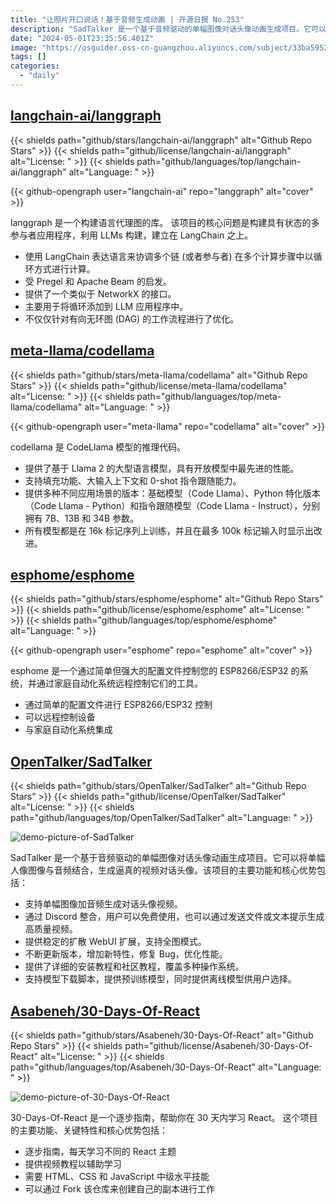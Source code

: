 ```yaml
---
title: "让照片开口说话！基于音频生成动画 | 开源日报 No.253"
description: "SadTalker 是一个基于音频驱动的单幅图像对话头像动画生成项目。它可以将单幅人像图像与音频结合，生成逼真的视频对话头像。"
date: "2024-05-01T23:35:56.401Z"
image: "https://osguider.oss-cn-guangzhou.aliyuncs.com/subject/33ba59521c1252a81274e6122e652ef8.png"
tags: []
categories:
  - "daily"
---
```


## [langchain-ai/langgraph](https://github.com/langchain-ai/langgraph)

{{< shields path="github/stars/langchain-ai/langgraph" alt="Github Repo Stars" >}} {{< shields path="github/license/langchain-ai/langgraph" alt="License: " >}} {{< shields path="github/languages/top/langchain-ai/langgraph" alt="Language: " >}}

{{< github-opengraph user="langchain-ai" repo="langgraph" alt="cover" >}}

langgraph 是一个构建语言代理图的库。
该项目的核心问题是构建具有状态的多参与者应用程序，利用 LLMs 构建，建立在 LangChain 之上。

- 使用 LangChain 表达语言来协调多个链 (或者参与者) 在多个计算步骤中以循环方式进行计算。
- 受 Pregel 和 Apache Beam 的启发。
- 提供了一个类似于 NetworkX 的接口。
- 主要用于将循环添加到 LLM 应用程序中。
- 不仅仅针对有向无环图 (DAG) 的工作流程进行了优化。
  
## [meta-llama/codellama](https://github.com/meta-llama/codellama)

{{< shields path="github/stars/meta-llama/codellama" alt="Github Repo Stars" >}} {{< shields path="github/license/meta-llama/codellama" alt="License: " >}} {{< shields path="github/languages/top/meta-llama/codellama" alt="Language: " >}}

{{< github-opengraph user="meta-llama" repo="codellama" alt="cover" >}}

codellama 是 CodeLlama 模型的推理代码。

- 提供了基于 Llama 2 的大型语言模型，具有开放模型中最先进的性能。
- 支持填充功能、大输入上下文和 0-shot 指令跟随能力。
- 提供多种不同应用场景的版本：基础模型（Code Llama）、Python 特化版本（Code Llama - Python）和指令跟随模型（Code Llama - Instruct），分别拥有 7B、13B 和 34B 参数。
- 所有模型都是在 16k 标记序列上训练，并且在最多 100k 标记输入时显示出改进。
  
## [esphome/esphome](https://github.com/esphome/esphome)

{{< shields path="github/stars/esphome/esphome" alt="Github Repo Stars" >}} {{< shields path="github/license/esphome/esphome" alt="License: " >}} {{< shields path="github/languages/top/esphome/esphome" alt="Language: " >}}

{{< github-opengraph user="esphome" repo="esphome" alt="cover" >}}

esphome 是一个通过简单但强大的配置文件控制您的 ESP8266/ESP32 的系统，并通过家庭自动化系统远程控制它们的工具。

- 通过简单的配置文件进行 ESP8266/ESP32 控制
- 可以远程控制设备
- 与家庭自动化系统集成
  
## [OpenTalker/SadTalker](https://github.com/OpenTalker/SadTalker)

{{< shields path="github/stars/OpenTalker/SadTalker" alt="Github Repo Stars" >}} {{< shields path="github/license/OpenTalker/SadTalker" alt="License: " >}} {{< shields path="github/languages/top/OpenTalker/SadTalker" alt="Language: " >}}

![demo-picture-of-SadTalker](https://static.osguider.com/subject/github/OpenTalker/SadTalker/3439b7e4793272474b24a7c0b5670169.gif)

SadTalker 是一个基于音频驱动的单幅图像对话头像动画生成项目。它可以将单幅人像图像与音频结合，生成逼真的视频对话头像。该项目的主要功能和核心优势包括：

- 支持单幅图像加音频生成对话头像视频。
- 通过 Discord 整合，用户可以免费使用，也可以通过发送文件或文本提示生成高质量视频。
- 提供稳定的扩散 WebUI 扩展，支持全图模式。
- 不断更新版本，增加新特性，修复 Bug，优化性能。
- 提供了详细的安装教程和社区教程，覆盖多种操作系统。
- 支持模型下载脚本，提供预训练模型，同时提供离线模型供用户选择。
  
## [Asabeneh/30-Days-Of-React](https://github.com/Asabeneh/30-Days-Of-React)

{{< shields path="github/stars/Asabeneh/30-Days-Of-React" alt="Github Repo Stars" >}} {{< shields path="github/license/Asabeneh/30-Days-Of-React" alt="License: " >}} {{< shields path="github/languages/top/Asabeneh/30-Days-Of-React" alt="Language: " >}}

![demo-picture-of-30-Days-Of-React](https://picgo-daily.oss-cn-guangzhou.aliyuncs.com/picgo-daily/2024/f7262f2e32bb8b38aac3f8a9c350e7d6.png)

30-Days-Of-React 是一个逐步指南，帮助你在 30 天内学习 React。
这个项目的主要功能、关键特性和核心优势包括：

- 逐步指南，每天学习不同的 React 主题
- 提供视频教程以辅助学习
- 需要 HTML、CSS 和 JavaScript 中级水平技能
- 可以通过 Fork 该仓库来创建自己的副本进行工作
  
